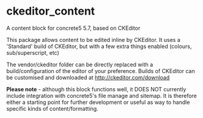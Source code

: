 # ckeditor_content
A content block for concrete5 5.7, based on CKEditor

This package allows  content to be edited inline by CKEditor. 
It uses a 'Standard' build of CKEditor, but with a few extra things enabled (colours, sub/superscript, etc)

The vendor/ckeditor folder can be directly replaced with a build/configuration of the editor of your preference.
Builds of CKEditor can be customised and downloaded at http://ckeditor.com/download

**Please note** - although this block functions well, it DOES NOT currently include integration with concrete5's file manage and sitemap. It is therefore either a starting point for further development or useful as way to handle specific kinds of content/formatting.

